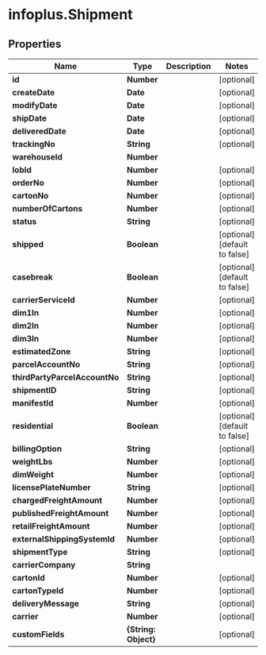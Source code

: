 # infoplus.Shipment

## Properties
Name | Type | Description | Notes
------------ | ------------- | ------------- | -------------
**id** | **Number** |  | [optional] 
**createDate** | **Date** |  | [optional] 
**modifyDate** | **Date** |  | [optional] 
**shipDate** | **Date** |  | [optional] 
**deliveredDate** | **Date** |  | [optional] 
**trackingNo** | **String** |  | [optional] 
**warehouseId** | **Number** |  | 
**lobId** | **Number** |  | [optional] 
**orderNo** | **Number** |  | [optional] 
**cartonNo** | **Number** |  | [optional] 
**numberOfCartons** | **Number** |  | [optional] 
**status** | **String** |  | [optional] 
**shipped** | **Boolean** |  | [optional] [default to false]
**casebreak** | **Boolean** |  | [optional] [default to false]
**carrierServiceId** | **Number** |  | [optional] 
**dim1In** | **Number** |  | [optional] 
**dim2In** | **Number** |  | [optional] 
**dim3In** | **Number** |  | [optional] 
**estimatedZone** | **String** |  | [optional] 
**parcelAccountNo** | **String** |  | [optional] 
**thirdPartyParcelAccountNo** | **String** |  | [optional] 
**shipmentID** | **String** |  | [optional] 
**manifestId** | **Number** |  | [optional] 
**residential** | **Boolean** |  | [optional] [default to false]
**billingOption** | **String** |  | [optional] 
**weightLbs** | **Number** |  | [optional] 
**dimWeight** | **Number** |  | [optional] 
**licensePlateNumber** | **String** |  | [optional] 
**chargedFreightAmount** | **Number** |  | [optional] 
**publishedFreightAmount** | **Number** |  | [optional] 
**retailFreightAmount** | **Number** |  | [optional] 
**externalShippingSystemId** | **Number** |  | [optional] 
**shipmentType** | **String** |  | [optional] 
**carrierCompany** | **String** |  | 
**cartonId** | **Number** |  | [optional] 
**cartonTypeId** | **Number** |  | [optional] 
**deliveryMessage** | **String** |  | [optional] 
**carrier** | **Number** |  | [optional] 
**customFields** | **{String: Object}** |  | [optional] 


